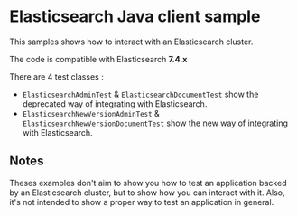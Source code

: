 # Elasticsearch Java client sample

This samples shows how to interact with an Elasticsearch cluster.

The code is compatible with Elasticsearch **7.4.x**

There are 4 test classes :

- `ElasticsearchAdminTest` & `ElasticsearchDocumentTest` show the deprecated way of integrating with Elasticsearch.  
- `ElasticsearchNewVersionAdminTest` & `ElasticsearchNewVersionDocumentTest` show the new way of integrating with Elasticsearch.

## Notes
Theses examples don't aim to show you how to test an application backed by an Elasticsearch cluster, but to show how you can interact with it.
Also, it's not intended to show a proper way to test an application in general.
